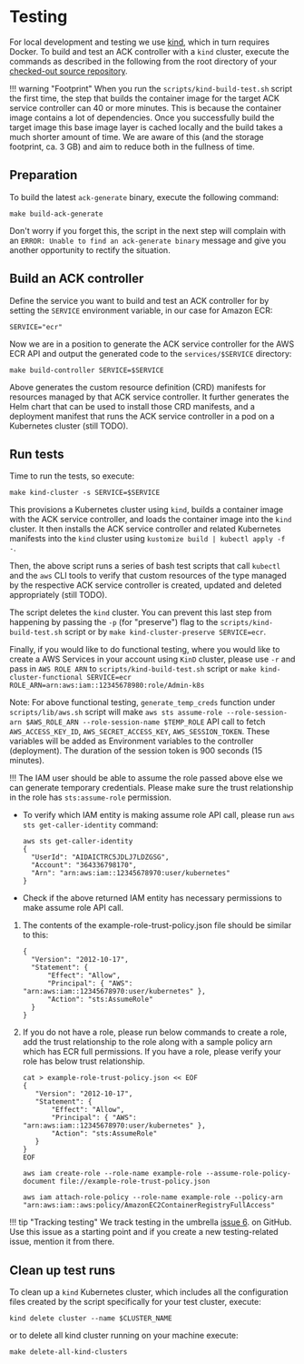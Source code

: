 # Testing

For local development and testing we use [kind](https://kind.sigs.k8s.io/), 
which in turn requires Docker. To build and test an ACK controller with a
`kind` cluster, execute the commands as described in the following from the
root directory of your [checked-out source repository](../setup/).

!!! warning "Footprint"
    When you run the `scripts/kind-build-test.sh` script the first time,
    the step that builds the container image for the target ACK service
    controller can 40 or more minutes. This is because the container image
    contains a lot of dependencies. Once you successfully build the target
    image this base image layer is cached locally and the build takes a much 
    shorter amount of time. We are aware of this (and the storage footprint,
    ca. 3 GB) and aim to reduce both in the fullness of time.

## Preparation

To build the latest `ack-generate` binary, execute the following command:

```
make build-ack-generate
```

Don't worry if you forget this, the script in the next step will complain with
an `ERROR: Unable to find an ack-generate binary` message and give you another
opportunity to rectify the situation.

## Build an ACK controller

Define the service you want to build and test an ACK controller for by setting
the `SERVICE` environment variable, in our case for Amazon ECR:

```
SERVICE="ecr"
```

Now we are in a position to generate the ACK service controller for the AWS ECR
API and output the generated code to the `services/$SERVICE` directory:

```
make build-controller SERVICE=$SERVICE
```

Above generates the custom resource definition (CRD) manifests for resources
managed by that ACK service controller. It further generates the Helm chart
that can be used to install those CRD manifests, and a deployment manifest 
that runs the ACK service controller in a pod on a Kubernetes cluster (still TODO).

## Run tests

Time to run the tests, so execute:

```
make kind-cluster -s SERVICE=$SERVICE
```

This provisions a Kubernetes cluster using `kind`, builds a container image with
the ACK service controller, and loads the container image into the `kind` cluster.
It then installs the ACK service controller and related Kubernetes manifests into
the `kind` cluster using `kustomize build | kubectl apply -f -`.

Then, the above script runs a series of bash test scripts that call `kubectl`
and the `aws` CLI tools to verify that custom resources of the type managed by
the respective ACK service controller is created, updated and deleted
appropriately (still TODO).

The script deletes the `kind` cluster. You can prevent this last
step from happening by passing the `-p` (for "preserve") flag to the
`scripts/kind-build-test.sh` script or by `make kind-cluster-preserve SERVICE=ecr`.

Finally, if you would like to do functional testing, where you would like to create a AWS Services 
in your account using `KinD` cluster, please use `-r` and pass in `AWS ROLE ARN` to `scripts/kind-build-test.sh` script or
`make kind-cluster-functional SERVICE=ecr ROLE_ARN=arn:aws:iam::12345678980:role/Admin-k8s`

Note: For above functional testing, `generate_temp_creds` function under `scripts/lib/aws.sh` script will 
make `aws sts assume-role --role-session-arn $AWS_ROLE_ARN --role-session-name $TEMP_ROLE` API call to fetch `AWS_ACCESS_KEY_ID`, 
`AWS_SECRET_ACCESS_KEY`, `AWS_SESSION_TOKEN`. These variables will be added as Environment variables to the controller (deployment). 
The duration of the session token is 900 seconds (15 minutes).

!!! The IAM user should be able to assume the role passed above else we can generate temporary credentials. 
    Please make sure the trust relationship in the role has `sts:assume-role` permission. 

* To verify which IAM entity is making assume role API call, please run `aws sts get-caller-identity` command:

  ```
  aws sts get-caller-identity
  {
    "UserId": "AIDAICTRC5JDLJ7LDZGSG",
    "Account": "364336798170",
    "Arn": "arn:aws:iam::12345678970:user/kubernetes"
  }
  ```

* Check if the above returned IAM entity has necessary permissions to make assume role API call.

1. The contents of the example-role-trust-policy.json file should be similar to this:
    ```
    {
      "Version": "2012-10-17",
      "Statement": {
          "Effect": "Allow",
          "Principal": { "AWS": "arn:aws:iam::12345678970:user/kubernetes" },
          "Action": "sts:AssumeRole"
      }
    }
    ```

2. If you do not have a role, please run below commands to create a role, add the trust relationship to the role along with a sample policy arn
which has ECR full permissions. If you have a role, please verify your role has below trust relationship. 
   ```
   cat > example-role-trust-policy.json << EOF
   {
      "Version": "2012-10-17",
      "Statement": {
          "Effect": "Allow",
          "Principal": { "AWS": "arn:aws:iam::12345678970:user/kubernetes" },
          "Action": "sts:AssumeRole"
      }
   }
   EOF 
   ```

   ```
   aws iam create-role --role-name example-role --assume-role-policy-document file://example-role-trust-policy.json

   aws iam attach-role-policy --role-name example-role --policy-arn "arn:aws:iam::aws:policy/AmazonEC2ContainerRegistryFullAccess"
   ```

!!! tip "Tracking testing"
    We track testing in the umbrella [issue 6](https://github.com/aws/aws-controllers-k8s/issues/6).
    on GitHub. Use this issue as a starting point and if you create a new
    testing-related issue, mention it from there.

## Clean up test runs

To clean up a `kind` Kubernetes cluster, which includes all the
configuration files created by the script specifically for your test cluster,
execute:

```
kind delete cluster --name $CLUSTER_NAME
```
or to delete all kind cluster running on your machine execute: 
```
make delete-all-kind-clusters
```